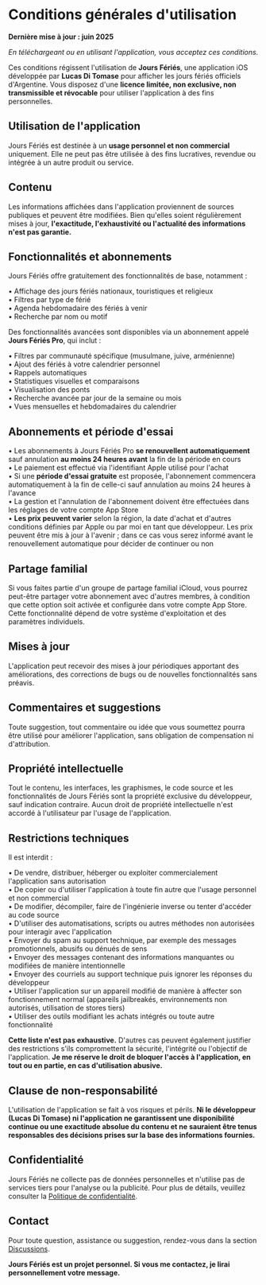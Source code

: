 # Conditions générales d'utilisation  
  
**Dernière mise à jour : juin 2025**  
  
*En téléchargeant ou en utilisant l'application, vous acceptez ces conditions.*  
  
Ces conditions régissent l'utilisation de **Jours Fériés**, une application iOS développée par **Lucas Di Tomase** pour afficher les jours fériés officiels d'Argentine. Vous disposez d'une **licence limitée, non exclusive, non transmissible et révocable** pour utiliser l'application à des fins personnelles.  
  
## Utilisation de l'application  
  
Jours Fériés est destinée à un **usage personnel et non commercial** uniquement. Elle ne peut pas être utilisée à des fins lucratives, revendue ou intégrée à un autre produit ou service.  
  
## Contenu  
  
Les informations affichées dans l'application proviennent de sources publiques et peuvent être modifiées. Bien qu'elles soient régulièrement mises à jour, **l'exactitude, l'exhaustivité ou l'actualité des informations n'est pas garantie.**  
  
## Fonctionnalités et abonnements  
  
Jours Fériés offre gratuitement des fonctionnalités de base, notamment :  
  
• Affichage des jours fériés nationaux, touristiques et religieux  
• Filtres par type de férié  
• Agenda hebdomadaire des fériés à venir  
• Recherche par nom ou motif  
  
Des fonctionnalités avancées sont disponibles via un abonnement appelé **Jours Fériés Pro**, qui inclut :  
  
• Filtres par communauté spécifique (musulmane, juive, arménienne)  
• Ajout des fériés à votre calendrier personnel  
• Rappels automatiques  
• Statistiques visuelles et comparaisons  
• Visualisation des ponts  
• Recherche avancée par jour de la semaine ou mois  
• Vues mensuelles et hebdomadaires du calendrier  
  
## Abonnements et période d'essai  
  
• Les abonnements à Jours Fériés Pro **se renouvellent automatiquement** sauf annulation **au moins 24 heures avant** la fin de la période en cours  
• Le paiement est effectué via l'identifiant Apple utilisé pour l'achat  
• Si une **période d'essai gratuite** est proposée, l'abonnement commencera automatiquement à la fin de celle-ci sauf annulation au moins 24 heures à l'avance  
• La gestion et l'annulation de l'abonnement doivent être effectuées dans les réglages de votre compte App Store  
• **Les prix peuvent varier** selon la région, la date d'achat et d'autres conditions définies par Apple ou par moi en tant que développeur. Les prix peuvent être mis à jour à l'avenir ; dans ce cas vous serez informé avant le renouvellement automatique pour décider de continuer ou non  
  
## Partage familial  
  
Si vous faites partie d'un groupe de partage familial iCloud, vous pourrez peut-être partager votre abonnement avec d'autres membres, à condition que cette option soit activée et configurée dans votre compte App Store. Cette fonctionnalité dépend de votre système d'exploitation et des paramètres individuels.  
  
## Mises à jour  
  
L'application peut recevoir des mises à jour périodiques apportant des améliorations, des corrections de bugs ou de nouvelles fonctionnalités sans préavis.  
  
## Commentaires et suggestions  
  
Toute suggestion, tout commentaire ou idée que vous soumettez pourra être utilisé pour améliorer l'application, sans obligation de compensation ni d'attribution.  
  
## Propriété intellectuelle  
  
Tout le contenu, les interfaces, les graphismes, le code source et les fonctionnalités de Jours Fériés sont la propriété exclusive du développeur, sauf indication contraire. Aucun droit de propriété intellectuelle n'est accordé à l'utilisateur par l'usage de l'application.  
  
## Restrictions techniques  
  
Il est interdit :  
  
• De vendre, distribuer, héberger ou exploiter commercialement l'application sans autorisation  
• De copier ou d'utiliser l'application à toute fin autre que l'usage personnel et non commercial  
• De modifier, décompiler, faire de l'ingénierie inverse ou tenter d'accéder au code source  
• D'utiliser des automatisations, scripts ou autres méthodes non autorisées pour interagir avec l'application  
• Envoyer du spam au support technique, par exemple des messages promotionnels, abusifs ou dénués de sens  
• Envoyer des messages contenant des informations manquantes ou modifiées de manière intentionnelle  
• Envoyer des courriels au support technique puis ignorer les réponses du développeur  
• Utiliser l'application sur un appareil modifié de manière à affecter son fonctionnement normal (appareils jailbreakés, environnements non autorisés, utilisation de stores tiers)  
• Utiliser des outils modifiant les achats intégrés ou toute autre fonctionnalité  
  
**Cette liste n'est pas exhaustive.** D'autres cas peuvent également justifier des restrictions s'ils compromettent la sécurité, l'intégrité ou l'objectif de l'application. **Je me réserve le droit de bloquer l'accès à l'application, en tout ou en partie, en cas d'utilisation abusive.**  
  
## Clause de non-responsabilité  
  
L'utilisation de l'application se fait à vos risques et périls. **Ni le développeur (Lucas Di Tomase) ni l'application ne garantissent une disponibilité continue ou une exactitude absolue du contenu et ne sauraient être tenus responsables des décisions prises sur la base des informations fournies.**  
  
## Confidentialité  
  
Jours Fériés ne collecte pas de données personnelles et n'utilise pas de services tiers pour l'analyse ou la publicité. Pour plus de détails, veuillez consulter la [Politique de confidentialité](https://lucasditomase.github.io/feriados/fr/privacy-policy).  
  
## Contact  
  
Pour toute question, assistance ou suggestion, rendez-vous dans la section [Discussions](https://github.com/lucasditomase/feriados/discussions).  
  
**Jours Fériés est un projet personnel. Si vous me contactez, je lirai personnellement votre message.**  

